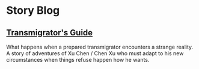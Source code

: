 # Story Blog

## [Transmigrator's Guide](/blog-for-stories/tg/index.md)
What happens when a prepared transmigrator encounters a strange reality.
A story of adventures of Xu Chen / Chen Xu who must adapt to his new
circumstances when things refuse happen how he wants.


